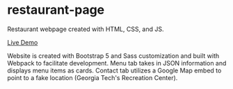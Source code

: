 # restaurant-page

Restaurant webpage created with HTML, CSS, and JS.

[Live Demo](https://medwards3222.github.io/restaurant-page/)

Website is created with Bootstrap 5 and Sass customization and built with Webpack to facilitate development.
Menu tab takes in JSON information and displays menu items as cards. Contact tab utilizes a Google Map embed to point to a fake location (Georgia Tech's Recreation Center).
